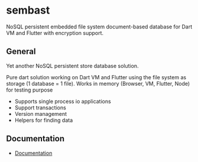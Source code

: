 # sembast

NoSQL persistent embedded file system document-based database for Dart VM and Flutter with encryption support.

## General

Yet another NoSQL persistent store database solution.

Pure dart solution working on Dart VM and Flutter using the file system as storage (1 database = 1 file). Works in
memory (Browser, VM, Flutter, Node) for testing purpose

* Supports single process io applications
* Support transactions
* Version management
* Helpers for finding data

## Documentation

* [Documentation](https://github.com/tekartik/sembast.dart/blob/master/sembast/README.md)
